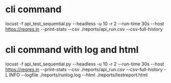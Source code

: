 # cli command

locust -f api_test_sequential.py --headless -u 10 -r 2 --run-time 30s --host https://reqres.in --print-stats --csv ./reports/api_run.csv --csv-full-history

# cli command with log and html

locust -f api_test_sequential.py --headless -u 10 -r 2 --run-time 30s --host https://reqres.in --print-stats --csv ./reports/api_run.csv --csv-full-history -L INFO --logfile ./reports/runlog.log --html ./reports/testreport.html
